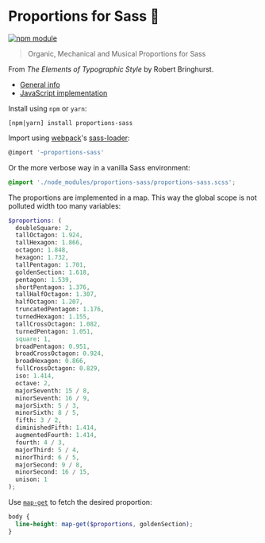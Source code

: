 # Proportions for Sass 📐

[![npm module](https://badge.fury.io/js/proportions-sass.svg)](https://www.npmjs.org/package/proportions-sass)

> Organic, Mechanical and Musical Proportions for Sass

From *The Elements of Typographic Style* by Robert Bringhurst.

* [General info](https://github.com/proportions/proportions)
* [JavaScript implementation](https://github.com/proportions/proportions-js)

Install using `npm` or `yarn`:

```
[npm|yarn] install proportions-sass
```

Import using [webpack](https://github.com/webpack/webpack)'s [sass-loader](https://github.com/webpack-contrib/sass-loader):

```js
@import '~proportions-sass'
```

Or the more verbose way in a vanilla Sass environment:

```scss
@import './node_modules/proportions-sass/proportions-sass.scss';
```

The proportions are implemented in a map. This way the global scope is not polluted width too many variables:

```scss
$proportions: (
  doubleSquare: 2,
  tallOctagon: 1.924,
  tallHexagon: 1.866,
  octagon: 1.848,
  hexagon: 1.732,
  tallPentagon: 1.701,
  goldenSection: 1.618,
  pentagon: 1.539,
  shortPentagon: 1.376,
  tallHalfOctagon: 1.307,
  halfOctagon: 1.207,
  truncatedPentagon: 1.176,
  turnedHexagon: 1.155,
  tallCrossOctagon: 1.082,
  turnedPentagon: 1.051,
  square: 1,
  broadPentagon: 0.951,
  broadCrossOctagon: 0.924,
  broadHexagon: 0.866,
  fullCrossOctagon: 0.829,
  iso: 1.414,
  octave: 2,
  majorSeventh: 15 / 8,
  minorSeventh: 16 / 9,
  majorSixth: 5 / 3,
  minorSixth: 8 / 5,
  fifth: 3 / 2,
  diminishedFifth: 1.414,
  augmentedFourth: 1.414,
  fourth: 4 / 3,
  majorThird: 5 / 4,
  minorThird: 6 / 5,
  majorSecond: 9 / 8,
  minorSecond: 16 / 15,
  unison: 1
);
```

Use [`map-get`](http://sass-lang.com/documentation/Sass/Script/Functions.html#map_get-instance_method) to fetch the desired proportion:

```scss
body {
  line-height: map-get($proportions, goldenSection);
}
```
